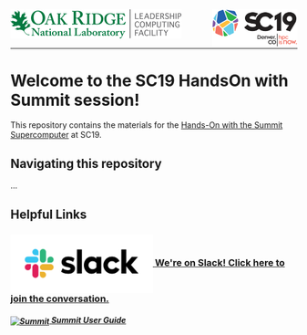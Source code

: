 <img src="./images/olcf_logo.png" width="300" alt="Oak Ridge Leadership Computing Facility"/>
<img src="./images/SC19-color-hor.png" style="float:right" width="150" alt="SC19"/>
<br>
<hr>

# Welcome to the SC19 HandsOn with Summit session!

This repository contains the materials for the [Hands-On with the Summit Supercomputer](https://sc19.supercomputing.org/presentation/?id=pec111&sess=sess412) at SC19.


## Navigating this repository
...



## Helpful Links

### [<img src="./images/Slack_RGB.png" width="250" valign="middle" alt="Slack"/> We're on Slack! Click here to join the conversation.](https://join.slack.com/t/sc19summithandson/shared_invite/enQtODE3NDE0ODc2ODIzLTRlYjI0YjlkMDE2MDMzMDY5ODg3NWVjZDYxMWE5YWMwZmUyYjZkZTY3MWZiYWI3OGRmNWNlOTk0Njc1ZGNjZTI) 

##### [<img src="https://users.nccs.gov/~jackm/summit-slack-icon.png" width="50" valign="middle" alt="Summit"/> Summit User Guide](https://docs.olcf.ornl.gov/systems/summit_user_guide.html)

